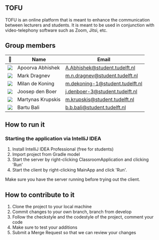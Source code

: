 ## TOFU

TOFU is an online platform that is meant to enhance the communication 
between lecturers and students. It is meant to be used in conjunction 
with video-telephony software such as Zoom, Jitsi, etc.

## Group members

| 📸 | Name | Email |
|---|---|---|
| ![](https://eu.ui-avatars.com/api/?name=AA&length=3&size=50&color=FFF&background=0D8ABC&font-size=0.325) | Apoorva Abhishek | A.Abhishek@student.tudelft.nl |
| ![](https://eu.ui-avatars.com/api/?name=MND&length=3&size=50&color=FFF&background=0D8ABC&font-size=0.325) | Mark Dragnev | m.n.dragnev@student.tudelft.nl |
| ![](https://eu.ui-avatars.com/api/?name=MK&length=3&size=50&color=FFF&background=0D8ABC&font-size=0.325) | Milan de Koning | m.dekoning-1@student.tudelft.nl |
| ![](https://eu.ui-avatars.com/api/?name=JB&length=3&size=50&color=FFF&background=0D8ABC&font-size=0.325) | Joosep den Boer | j.denboer-3@student.tudelft.nl |
| ![](https://eu.ui-avatars.com/api/?name=MK&length=3&size=50&color=FFF&background=0D8ABC&font-size=0.325) | Martynas Krupskis | m.krupskis@student.tudelft.nl
| ![](https://eu.ui-avatars.com/api/?name=BB&length=3&size=50&color=FFF&background=0D8ABC&font-size=0.325) | Bartu Bali | b.b.bali@student.tudelft.nl | 
<!-- Instructions (remove once assignment has been completed -->
<!-- - Add (only!) your own name to the table above (use Markdown formatting) -->
<!-- - Mention your *student* email address -->
<!-- - Preferably add a recognisable photo, otherwise add your GitLab photo -->
<!-- - (please make sure the photos have the same size) --> 

## How to run it

### Starting the application via IntelliJ IDEA

1. Install IntelliJ IDEA Professional (free for students)
2. Import project from Gradle model
4. Start the server by right-clicking ClassroomApplication and clicking 'Run'
5. Start the client by right-clicking MainApp and click 'Run'.

Make sure you have the server running before trying out the client.



## How to contribute to it
1. Clone the project to your local machine
2. Commit changes to your own branch, branch from develop
3. Follow the checkstyle and the codestyle of the project, comment your code
4. Make sure to test your additions
3. Submit a Merge Request so that we can review your changes
